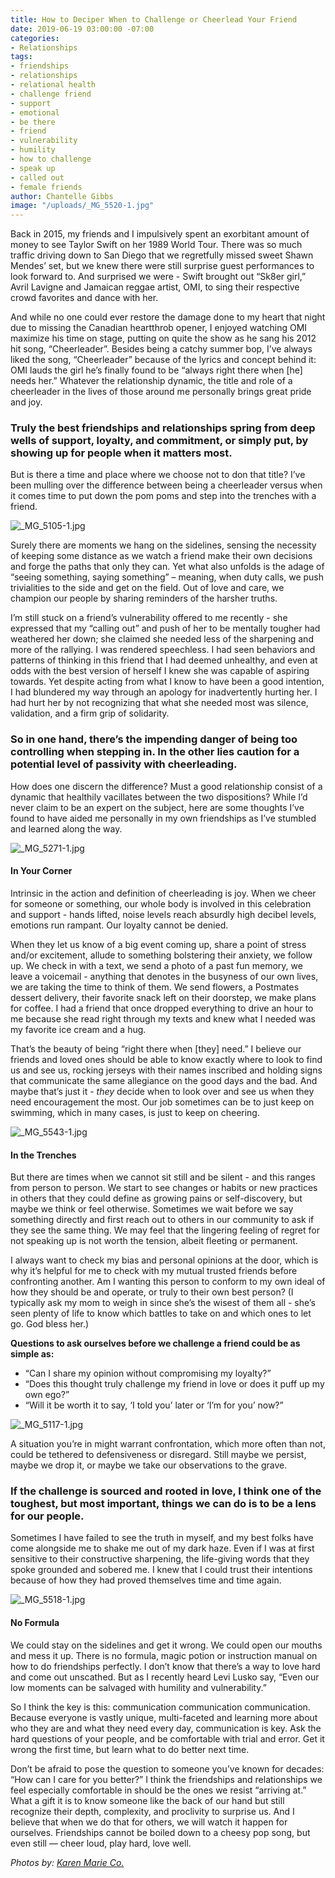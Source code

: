 ```yaml
---
title: How to Deciper When to Challenge or Cheerlead Your Friend
date: 2019-06-19 03:00:00 -07:00
categories:
- Relationships
tags:
- friendships
- relationships
- relational health
- challenge friend
- support
- emotional
- be there
- friend
- vulnerability
- humility
- how to challenge
- speak up
- called out
- female friends
author: Chantelle Gibbs
image: "/uploads/_MG_5520-1.jpg"
---
```


Back in 2015, my friends and I impulsively spent an exorbitant amount of money to see Taylor Swift on her 1989 World Tour. There was so much traffic driving down to San Diego that we regretfully missed sweet Shawn Mendes’ set, but we knew there were still surprise guest performances to look forward to. And surprised we were - Swift brought out “Sk8er girl,” Avril Lavigne and Jamaican reggae artist, OMI, to sing their respective crowd favorites and dance with her. 

And while no one could ever restore the damage done to my heart that night due to missing the Canadian heartthrob opener, I enjoyed watching OMI maximize his time on stage, putting on quite the show as he sang his 2012 hit song, “Cheerleader”. Besides being a catchy summer bop, I’ve always liked the song, “Cheerleader” because of the lyrics and concept behind it: OMI lauds the girl he’s finally found to be “always right there when [he] needs her.” Whatever the relationship dynamic, the title and role of a cheerleader in the lives of those around me personally brings great pride and joy. 

### Truly the best friendships and relationships spring from deep wells of support, loyalty, and commitment, or simply put, by showing up for people when it matters most. 

But is there a time and place where we choose not to don that title? I’ve been mulling over the difference between being a cheerleader versus when it comes time to put down the pom poms and step into the trenches with a friend. 

![_MG_5105-1.jpg](/uploads/_MG_5105-1.jpg)

Surely there are moments we hang on the sidelines, sensing the necessity of keeping some distance as we watch a friend make their own decisions and forge the paths that only they can. Yet what also unfolds is the adage of “seeing something, saying something” – meaning, when duty calls, we push trivialities to the side and get on the field. Out of love and care, we champion our people by sharing reminders of the harsher truths. 

I’m still stuck on a friend’s vulnerability offered to me recently - she expressed that my “calling out” and push of her to be mentally tougher had weathered her down; she claimed she needed less of the sharpening and more of the rallying. I was rendered speechless. I had seen behaviors and patterns of thinking in this friend that I had deemed unhealthy, and even at odds with the best version of herself I knew she was capable of aspiring towards. Yet despite acting from what I know to have been a good intention, I had blundered my way through an apology for inadvertently hurting her. I had hurt her by not recognizing that what she needed most was silence, validation, and a firm grip of solidarity.

### So in one hand, there’s the impending danger of being too controlling when stepping in. In the other lies caution for a potential level of passivity with cheerleading. 

How does one discern the difference? Must a good relationship consist of a dynamic that healthily vacillates between the two dispositions? While I’d never claim to be an expert on the subject, here are some thoughts I’ve found to have aided me personally in my own friendships as I’ve stumbled and learned along the way.

![_MG_5271-1.jpg](/uploads/_MG_5271-1.jpg)

#### In Your Corner

Intrinsic in the action and definition of cheerleading is joy. When we cheer for someone or something, our whole body is involved in this celebration and support - hands lifted, noise levels reach absurdly high decibel levels, emotions run rampant. Our loyalty cannot be denied.

When they let us know of a big event coming up, share a point of stress and/or excitement, allude to something bolstering their anxiety, we follow up. We check in with a text, we send a photo of a past fun memory, we leave a voicemail - anything that denotes in the busyness of our own lives, we are taking the time to think of them. We send flowers, a Postmates dessert delivery, their favorite snack left on their doorstep, we make plans for coffee. I had a friend that once dropped everything to drive an hour to me because she read right through my texts and knew what I needed was my favorite ice cream and a hug.

That’s the beauty of being “right there when [they] need.” I believe our friends and loved ones should be able to know exactly where to look to find us and see us, rocking jerseys with their names inscribed and holding signs that communicate the same allegiance on the good days and the bad. And maybe that’s just it - _they_ decide when to look over and see us when they need encouragement the most. Our job sometimes can be to just keep on swimming, which in many cases, is just to keep on cheering.

![_MG_5543-1.jpg](/uploads/_MG_5543-1.jpg)

#### In the Trenches

But there are times when we cannot sit still and be silent - and this ranges from person to person. We start to see changes or habits or new practices in others that they could define as growing pains or self-discovery, but maybe we think or feel otherwise. Sometimes we wait before we say something directly and first reach out to others in our community to ask if they see the same thing. We may feel that the lingering feeling of regret for not speaking up is not worth the tension, albeit fleeting or permanent. 

I always want to check my bias and personal opinions at the door, which is why it’s helpful for me to check with my mutual trusted friends before confronting another. Am I wanting this person to conform to my own ideal of how they should be and operate, or truly to their own best person? (I typically ask my mom to weigh in since she’s the wisest of them all - she’s seen plenty of life to know which battles to take on and which ones to let go. God bless her.)

**Questions to ask ourselves before we challenge a friend could be as simple as:**

- “Can I share my opinion without compromising my loyalty?”  
- “Does this thought truly challenge my friend in love or does it puff up my own ego?”  
- “Will it be worth it to say, ‘I told you’ later or ‘I’m for you’ now?”  

![_MG_5117-1.jpg](/uploads/_MG_5117-1.jpg)

A situation you’re in might warrant confrontation, which more often than not, could be tethered to defensiveness or disregard. Still maybe we persist, maybe we drop it, or maybe we take our observations to the grave.

### If the challenge is sourced and rooted in love, I think one of the toughest, but most important, things we can do is to be a lens for our people. 

Sometimes I have failed to see the truth in myself, and my best folks have come alongside me to shake me out of my dark haze. Even if I was at first sensitive to their constructive sharpening, the life-giving words that they spoke grounded and sobered me. I knew that I could trust their intentions because of how they had proved themselves time and time again.

![_MG_5518-1.jpg](/uploads/_MG_5518-1.jpg)

#### No Formula

We could stay on the sidelines and get it wrong. We could open our mouths and mess it up. There is no formula, magic potion or instruction manual on how to do friendships perfectly. I don’t know that there’s a way to love hard and come out unscathed. But as I recently heard Levi Lusko say, “Even our low moments can be salvaged with humility and vulnerability.”

So I think the key is this: communication communication communication. Because everyone is vastly unique, multi-faceted and learning more about who they are and what they need every day, communication is key. Ask the hard questions of your people, and be comfortable with trial and error. Get it wrong the first time, but learn what to do better next time. 

Don’t be afraid to pose the question to someone you’ve known for decades: “How can I care for you better?” I think the friendships and relationships we feel especially comfortable in should be the ones we resist “arriving at.” What a gift it is to know someone like the back of our hand but still recognize their depth, complexity, and proclivity to surprise us. And I believe that when we do that for others, we will watch it happen for ourselves. Friendships cannot be boiled down to a cheesy pop song, but even still — cheer loud, play hard, love well.

_Photos by: [Karen Marie Co.](http://www.karenmarie.co/)_
